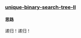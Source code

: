 ### [unique-binary-search-tree-II](https://leetcode.com/problems/unique-binary-search-trees-ii/description/)

#### 思路

递归！递归！